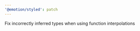 ```yaml
---
'@emotion/styled': patch
---
```


Fix incorrectly inferred types when using function interpolations
